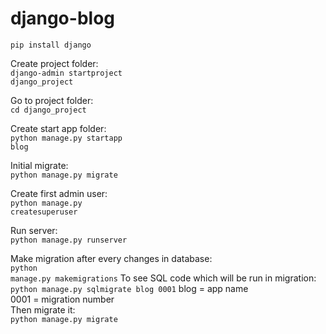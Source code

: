 # django-blog

<code>pip install django</code>

Create project folder:<br>
<code>django-admin startproject django_project</code>

Go to project folder:<br>
<code>cd django_project</code>

Create start app folder:<br>
<code>python manage.py startapp blog</code>

Initial migrate:<br>
<code>python manage.py migrate</code>

Create first admin user:<br>
<code>python manage.py createsuperuser</code>

Run server:<br>
<code>python manage.py runserver</code>

Make migration after every changes in database:<br>
<code>python manage.py makemigrations</code>
To see SQL code which will be run in migration:<br>
<code>python manage.py sqlmigrate blog 0001</code>
blog = app name<br>
0001 = migration number<br>
Then migrate it:<br>
<code>python manage.py migrate</code>